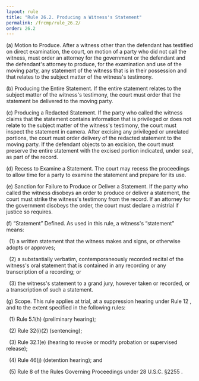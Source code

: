 ```yaml
---
layout: rule
title: "Rule 26.2. Producing a Witness's Statement"
permalink: /frcmp/rule_26.2/
order: 26.2
---
```


(a) Motion to Produce. After a witness other than the defendant has testified on direct examination, the court, on motion of a party who did not call the witness, must order an attorney for the government or the defendant and the defendant's attorney to produce, for the examination and use of the moving party, any statement of the witness that is in their possession and that relates to the subject matter of the witness's testimony.


(b) Producing the Entire Statement. If the entire statement relates to the subject matter of the witness's testimony, the court must order that the statement be delivered to the moving party.


(c) Producing a Redacted Statement. If the party who called the witness claims that the statement contains information that is privileged or does not relate to the subject matter of the witness's testimony, the court must inspect the statement in camera. After excising any privileged or unrelated portions, the court must order delivery of the redacted statement to the moving party. If the defendant objects to an excision, the court must preserve the entire statement with the excised portion indicated, under seal, as part of the record.


(d) Recess to Examine a Statement. The court may recess the proceedings to allow time for a party to examine the statement and prepare for its use.


(e) Sanction for Failure to Produce or Deliver a Statement. If the party who called the witness disobeys an order to produce or deliver a statement, the court must strike the witness's testimony from the record. If an attorney for the government disobeys the order, the court must declare a mistrial if justice so requires.


(f) “Statement” Defined. As used in this rule, a witness's “statement” means:


&nbsp;&nbsp;(1) a written statement that the witness makes and signs, or otherwise adopts or approves;


&nbsp;&nbsp;(2) a substantially verbatim, contemporaneously recorded recital of the witness's oral statement that is contained in any recording or any transcription of a recording; or


&nbsp;&nbsp;(3) the witness's statement to a grand jury, however taken or recorded, or a transcription of such a statement.


(g) Scope. This rule applies at trial, at a suppression hearing under Rule 12 , and to the extent specified in the following rules:


&nbsp;&nbsp;(1) Rule 5.1(h) (preliminary hearing);


&nbsp;&nbsp;(2) Rule 32(i)(2) (sentencing);


&nbsp;&nbsp;(3) Rule 32.1(e) (hearing to revoke or modify probation or supervised release);


&nbsp;&nbsp;(4) Rule 46(j) (detention hearing); and


&nbsp;&nbsp;(5) Rule 8 of the Rules Governing Proceedings under 28 U.S.C. §2255 .